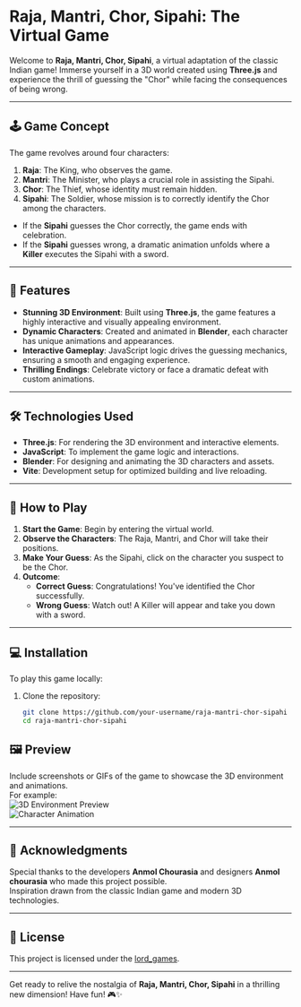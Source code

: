 # Raja, Mantri, Chor, Sipahi: The Virtual Game  

Welcome to **Raja, Mantri, Chor, Sipahi**, a virtual adaptation of the classic Indian game! Immerse yourself in a 3D world created using **Three.js** and experience the thrill of guessing the "Chor" while facing the consequences of being wrong.  

---

## 🕹️ Game Concept  

The game revolves around four characters:  
1. **Raja**: The King, who observes the game.  
2. **Mantri**: The Minister, who plays a crucial role in assisting the Sipahi.  
3. **Chor**: The Thief, whose identity must remain hidden.  
4. **Sipahi**: The Soldier, whose mission is to correctly identify the Chor among the characters.  

- If the **Sipahi** guesses the Chor correctly, the game ends with celebration.  
- If the **Sipahi** guesses wrong, a dramatic animation unfolds where a **Killer** executes the Sipahi with a sword.  

---

## 🌟 Features  

- **Stunning 3D Environment**: Built using **Three.js**, the game features a highly interactive and visually appealing environment.  
- **Dynamic Characters**: Created and animated in **Blender**, each character has unique animations and appearances.  
- **Interactive Gameplay**: JavaScript logic drives the guessing mechanics, ensuring a smooth and engaging experience.  
- **Thrilling Endings**: Celebrate victory or face a dramatic defeat with custom animations.  

---

## 🛠️ Technologies Used  

- **Three.js**: For rendering the 3D environment and interactive elements.  
- **JavaScript**: To implement the game logic and interactions.  
- **Blender**: For designing and animating the 3D characters and assets.  
- **Vite**: Development setup for optimized building and live reloading.  

---

## 🚀 How to Play  

1. **Start the Game**: Begin by entering the virtual world.  
2. **Observe the Characters**: The Raja, Mantri, and Chor will take their positions.  
3. **Make Your Guess**: As the Sipahi, click on the character you suspect to be the Chor.  
4. **Outcome**:  
   - **Correct Guess**: Congratulations! You've identified the Chor successfully.  
   - **Wrong Guess**: Watch out! A Killer will appear and take you down with a sword.  

---

## 💻 Installation  

To play this game locally:  
1. Clone the repository:  
   ```bash
   git clone https://github.com/your-username/raja-mantri-chor-sipahi
   cd raja-mantri-chor-sipahi
## 🖼️ Preview  

Include screenshots or GIFs of the game to showcase the 3D environment and animations.  
For example:  
![3D Environment Preview](img1.png "3D Environment")  
![Character Animation](images/character-animation.gif "Character Animation in Action")  

---

## 🙌 Acknowledgments  

Special thanks to the developers **Anmol Chourasia** and designers **Anmol chourasia** who made this project possible.  
Inspiration drawn from the classic Indian game and modern 3D technologies.  

---

## 📜 License  

This project is licensed under the [lord_games](LICENSE).  

---

Get ready to relive the nostalgia of **Raja, Mantri, Chor, Sipahi** in a thrilling new dimension! Have fun! 🎮✨  
